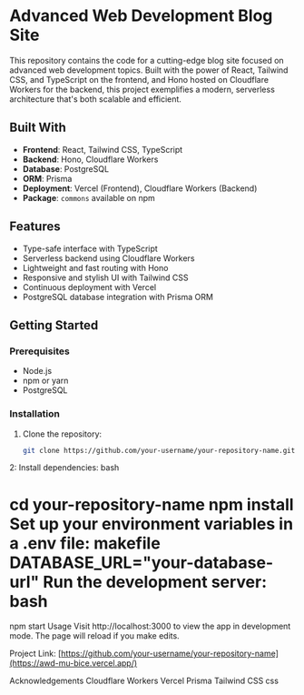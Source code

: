 # Advanced Web Development Blog Site

This repository contains the code for a cutting-edge blog site focused on advanced web development topics. Built with the power of React, Tailwind CSS, and TypeScript on the frontend, and Hono hosted on Cloudflare Workers for the backend, this project exemplifies a modern, serverless architecture that's both scalable and efficient.

## Built With

- **Frontend**: React, Tailwind CSS, TypeScript
- **Backend**: Hono, Cloudflare Workers
- **Database**: PostgreSQL
- **ORM**: Prisma
- **Deployment**: Vercel (Frontend), Cloudflare Workers (Backend)
- **Package**: `commons` available on npm

## Features

- Type-safe interface with TypeScript
- Serverless backend using Cloudflare Workers
- Lightweight and fast routing with Hono
- Responsive and stylish UI with Tailwind CSS
- Continuous deployment with Vercel
- PostgreSQL database integration with Prisma ORM

## Getting Started

### Prerequisites

- Node.js
- npm or yarn
- PostgreSQL

### Installation

1. Clone the repository:
   ```bash
   git clone https://github.com/your-username/your-repository-name.git
2: Install dependencies:
bash

cd your-repository-name
npm install
Set up your environment variables in a .env file:
makefile
DATABASE_URL="your-database-url"
Run the development server:
bash
=
npm start
Usage
Visit http://localhost:3000 to view the app in development mode. The page will reload if you make edits.





Project Link: [https://github.com/your-username/your-repository-name](https://awd-mu-bice.vercel.app/)

Acknowledgements
Cloudflare Workers
Vercel
Prisma
Tailwind CSS
css
